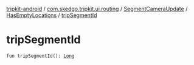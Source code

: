 [tripkit-android](../../../index.md) / [com.skedgo.tripkit.ui.routing](../../index.md) / [SegmentCameraUpdate](../index.md) / [HasEmptyLocations](index.md) / [tripSegmentId](./trip-segment-id.md)

# tripSegmentId

`fun tripSegmentId(): `[`Long`](https://kotlinlang.org/api/latest/jvm/stdlib/kotlin/-long/index.html)